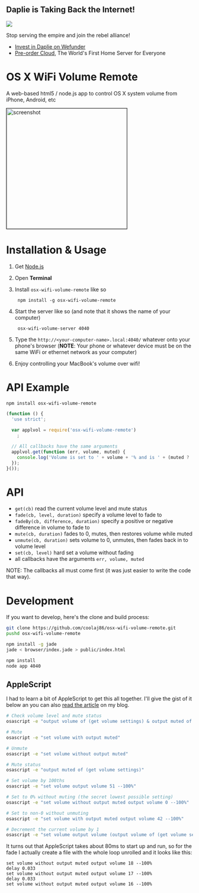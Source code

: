 Daplie is Taking Back the Internet!
--------------

[![](https://daplie.github.com/igg/images/ad-developer-rpi-white-890x275.jpg?v2)](https://daplie.com/preorder/)

Stop serving the empire and join the rebel alliance!

* [Invest in Daplie on Wefunder](https://daplie.com/invest/)
* [Pre-order Cloud](https://daplie.com/preorder/), The World's First Home Server for Everyone

OS X WiFi Volume Remote
===

A web-based html5 / node.js app to control OS X system volume from iPhone, Android, etc

<img src="http://i.imgur.com/aFDrdjrl.png" title="beautifully ugly" alt="screenshot" border="1px" style="border: 1px solid black; width: 325px;" />

Installation & Usage
===

1. Get [Node.js](http://nodejs.org#download)

2. Open **Terminal**

3. Install `osx-wifi-volume-remote` like so

        npm install -g osx-wifi-volume-remote

4. Start the server like so (and note that it shows the name of your computer)
        
        osx-wifi-volume-server 4040

3. Type the `http://<your-computer-name>.local:4040/` whatever onto your phone's browser
    (**NOTE**: Your phone or whatever device must be on the same WiFi or ethernet network as your computer)

4. Enjoy controlling your MacBook's volume over wifi!

API Example
===

`npm install osx-wifi-volume-remote`

```javascript
(function () {
  'use strict';
  
  var applvol = require('osx-wifi-volume-remote')
    ;

  // All callbacks have the same arguments
  applvol.get(function (err, volume, muted) {
    console.log('Volume is set to ' + volume + '% and is ' + (muted ? '' : 'not ') + 'muted');
  });
}());
```

API
===

  * `get(cb)` read the current volume level and mute status
  * `fade(cb, level, duration)` specify a volume level to fade to
  * `fadeBy(cb, difference, duration)` specify a positive or negative difference in volume to fade to
  * `mute(cb, duration)` fades to 0, mutes, then restores volume while muted
  * `unmute(cb, duration)` sets volume to 0, unmutes, then fades back in to volume level
  * `set(cb, level)` hard set a volume without fading
  * all callbacks have the arguments `err, volume, muted`

NOTE: The callbacks all must come first (it was just easier to write the code that way).

Development
===

If you want to develop, here's the clone and build process:

```bash
git clone https://github.com/coolaj86/osx-wifi-volume-remote.git
pushd osx-wifi-volume-remote

npm install -g jade
jade < browser/index.jade > public/index.html

npm install
node app 4040
```
    
AppleScript
---

I had to learn a bit of AppleScript to get this all together.
I'll give the gist of it below an you can also
[read the article](http://blog.coolaj86.com/articles/how-to-control-os-x-system-volume-with-applescript/)
on my blog.

```bash
# Check volume level and mute status
osascript -e "output volume of (get volume settings) & output muted of (get volume settings)"

# Mute
osascript -e "set volume with output muted"

# Unmute
osascript -e "set volume without output muted"

# Mute status
osascript -e "output muted of (get volume settings)"

# Set volume by 100ths
osascript -e "set volume output volume 51 --100%"

# Set to 0% without muting (the secret lowest possible setting)
osascript -e "set volume without output muted output volume 0 --100%"

# Set to non-0 without unmuting
osascript -e "set volume with output muted output volume 42 --100%"

# Decrement the current volume by 1
osascript -e "set volume output volume (output volume of (get volume settings) - 1) --100%"
```

It turns out that AppleScript takes about 80ms to start up and run,
so for the fade I actually create a file with the whole loop unrolled
and it looks like this:

```applescript
set volume without output muted output volume 18 --100%
delay 0.033
set volume without output muted output volume 17 --100%
delay 0.033
set volume without output muted output volume 16 --100%
```
